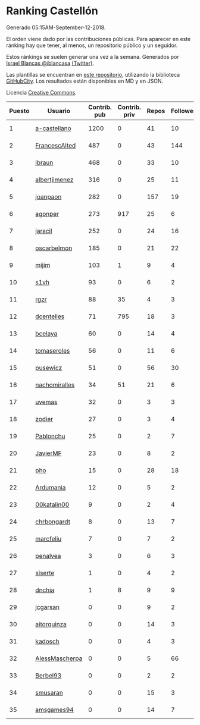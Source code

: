 # Ranking Castellón

Generado 05:15AM-September-12-2018.

El orden viene dado por las contribuciones públicas. Para aparecer en este ránking hay que tener, al menos, un repositorio público y un seguidor.

Estos ránkings se suelen generar una vez a la semana. Generados por [Israel Blancas @iblancasa](https://github.com/iblancasa/) [(Twitter)](https://twitter.com/iblancasa).

Las plantillas se encuentran en [este repositorio](https://github.com/iblancasa/GH-Spanish-Ranking), utilizando la biblioteca [GitHubCity](https://github.com/iblancasa/GitHubCity). Los resultados están disponibles en MD y en JSON.

Licencia [Creative Commons](https://creativecommons.org/licenses/by/4.0/).

| Puesto   |  Usuario  | Contrib. pub | Contrib. priv |Repos| Followers | Desde |  Avatar  |
|----------|-----------|--------------|---------------|-----|-----------|-------|----------|
|1|[a-castellano](https://github.com/a-castellano)|1200|0|41|10|2015-03-17|![a-castellano]()|
|2|[FrancescAlted](https://github.com/FrancescAlted)|487|0|43|144|2010-06-25|![FrancescAlted]()|
|3|[lbraun](https://github.com/lbraun)|468|0|33|10|2010-06-02|![lbraun]()|
|4|[albertjimenez](https://github.com/albertjimenez)|316|0|25|11|2015-05-21|![albertjimenez]()|
|5|[joanpaon](https://github.com/joanpaon)|282|0|157|19|2013-06-30|![joanpaon]()|
|6|[agonper](https://github.com/agonper)|273|917|25|6|2015-01-27|![agonper]()|
|7|[jaracil](https://github.com/jaracil)|252|0|24|16|2014-01-10|![jaracil]()|
|8|[oscarbelmon](https://github.com/oscarbelmon)|185|0|21|22|2013-04-05|![oscarbelmon]()|
|9|[mijim](https://github.com/mijim)|103|1|9|4|2016-02-01|![mijim]()|
|10|[s1vh](https://github.com/s1vh)|93|0|6|2|2014-10-09|![s1vh]()|
|11|[rgzr](https://github.com/rgzr)|88|35|4|3|2015-07-03|![rgzr]()|
|12|[dcentelles](https://github.com/dcentelles)|71|795|18|3|2013-07-15|![dcentelles]()|
|13|[bcelaya](https://github.com/bcelaya)|60|0|14|4|2014-09-12|![bcelaya]()|
|14|[tomaseroles](https://github.com/tomaseroles)|56|0|11|6|2015-02-16|![tomaseroles]()|
|15|[pusewicz](https://github.com/pusewicz)|51|0|56|30|2008-02-26|![pusewicz]()|
|16|[nachomiralles](https://github.com/nachomiralles)|34|51|21|6|2013-06-26|![nachomiralles]()|
|17|[uvemas](https://github.com/uvemas)|32|0|3|3|2011-10-03|![uvemas]()|
|18|[zodier](https://github.com/zodier)|27|0|3|4|2010-11-13|![zodier]()|
|19|[Pablonchu](https://github.com/Pablonchu)|25|0|2|7|2017-01-31|![Pablonchu]()|
|20|[JavierMF](https://github.com/JavierMF)|23|0|8|2|2013-01-17|![JavierMF]()|
|21|[pho](https://github.com/pho)|15|0|28|18|2009-05-25|![pho]()|
|22|[Ardumania](https://github.com/Ardumania)|12|0|5|2|2012-02-17|![Ardumania]()|
|23|[00katalin00](https://github.com/00katalin00)|9|0|2|4|2017-10-18|![00katalin00]()|
|24|[chrbongardt](https://github.com/chrbongardt)|8|0|13|7|2012-11-19|![chrbongardt]()|
|25|[marcfeliu](https://github.com/marcfeliu)|7|0|7|2|2013-10-01|![marcfeliu]()|
|26|[penalvea](https://github.com/penalvea)|3|0|6|3|2013-04-09|![penalvea]()|
|27|[siserte](https://github.com/siserte)|1|0|4|2|2014-02-05|![siserte]()|
|28|[dnchia](https://github.com/dnchia)|1|8|9|9|2015-08-14|![dnchia]()|
|29|[jcgarsan](https://github.com/jcgarsan)|0|0|9|2|2013-09-26|![jcgarsan]()|
|30|[aitorquinza](https://github.com/aitorquinza)|0|0|14|3|2012-09-17|![aitorquinza]()|
|31|[kadosch](https://github.com/kadosch)|0|0|4|3|2011-12-31|![kadosch]()|
|32|[AlessMascherpa](https://github.com/AlessMascherpa)|0|0|5|66|2011-04-03|![AlessMascherpa]()|
|33|[Berbel93](https://github.com/Berbel93)|0|0|2|2|2016-03-02|![Berbel93]()|
|34|[smusaran](https://github.com/smusaran)|0|0|15|3|2015-11-10|![smusaran]()|
|35|[amsgames94](https://github.com/amsgames94)|0|0|14|7|2014-03-15|![amsgames94]()|
